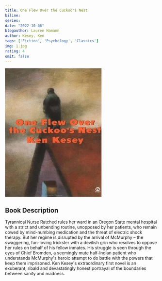 ```yaml
---
title: One Flew Over the Cuckoo's Nest
biline:
series: 
date: "2022-10-06"
blogauthor: Lauren Hamann
author: Kesey, Ken
tags: ['Fiction', 'Psychology', 'Classics']
img: 1.jpg
rating: 4
omit: false
---
```


![Book Cover](1.jpg)

## Book Description

Tyrannical Nurse Ratched rules her ward in an Oregon State mental hospital with a strict and unbending routine, unopposed by her patients, who remain cowed by mind-numbing medication and the threat of electric shock therapy. But her regime is disrupted by the arrival of McMurphy – the swaggering, fun-loving trickster with a devilish grin who resolves to oppose her rules on behalf of his fellow inmates. His struggle is seen through the eyes of Chief Bromden, a seemingly mute half-Indian patient who understands McMurphy's heroic attempt to do battle with the powers that keep them imprisoned. Ken Kesey's extraordinary first novel is an exuberant, ribald and devastatingly honest portrayal of the boundaries between sanity and madness.